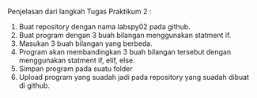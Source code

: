 Penjelasan dari langkah Tugas Praktikum 2 :

1. Buat repository dengan nama labspy02 pada github.
2. Buat program dengan 3 buah bilangan menggunakan statment if.
3. Masukan 3 buah bilangan yang berbeda.
4. Program akan membandingkan 3 buah bilangan tersebut dengan menggunakan statment if, elif, else.
5. Simpan program pada suatu folder
6. Upload program yang suadah jadi pada repository yang suadah dibuat di github. 

 
